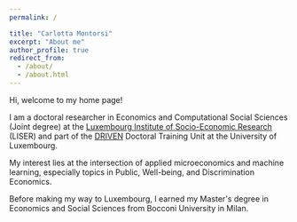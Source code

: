 ```yaml
---
permalink: /

title: "Carlotta Montorsi"
excerpt: "About me"
author_profile: true
redirect_from: 
  - /about/
  - /about.html
---
```

Hi, welcome to my home page! 

I am a doctoral researcher in Economics and Computational Social Sciences (Joint degree) at the [Luxembourg Institute of Socio-Economic Research](https://www.liser.lu/) (LISER) and part of the [DRIVEN](https://driven.uni.lu/) Doctoral Training Unit at the University of Luxembourg.

My interest lies at the intersection of applied microeconomics and machine learning, especially topics in Public, Well-being, and Discrimination Economics. 

Before making my way to Luxembourg, I earned my Master's degree in Economics and Social Sciences from Bocconi University in Milan.
